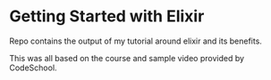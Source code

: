Getting Started with Elixir
=============================

Repo contains the output of my tutorial around elixir and its benefits.  

This was all based on the course and sample video provided by CodeSchool.   

